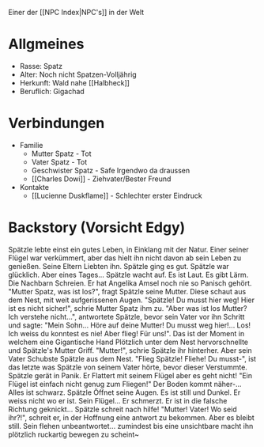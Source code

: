 Einer der [[NPC Index|NPC's]] in der Welt

# Allgmeines
- Rasse: Spatz
- Alter: Noch nicht Spatzen-Volljährig
- Herkunft: Wald nahe [[Halbheck]]
- Beruflich: Gigachad

# Verbindungen
- Familie
	- Mutter Spatz - Tot
	- Vater Spatz - Tot
	- Geschwister Spatz - Safe Irgendwo da draussen
	- [[Charles Dowi]] - Ziehvater/Bester Freund
- Kontakte
	- [[Lucienne Duskflame]] - Schlechter erster Eindruck

# Backstory (Vorsicht Edgy)
Spätzle lebte einst ein gutes Leben, in Einklang mit der Natur. Einer seiner Flügel war verkümmert, aber das hielt ihn nicht davon ab sein Leben zu genießen. Seine Eltern Liebten ihn. Spätzle ging es gut. Spätzle war glücklich.
Aber eines Tages... Spätzle wacht auf. Es ist Laut. Es gibt Lärm. Die Nachbarn Schreien. Er hat Angelika Amsel noch nie so Panisch gehört.
"Mutter Spatz, was ist los?", fragt Spätzle seine Mutter. Diese schaut aus dem Nest, mit weit aufgerissenen Augen.
"Spätzle! Du musst hier weg! Hier ist es nicht sicher!", schrie Mutter Spatz ihm zu. "Aber was ist los Mutter? Ich verstehe nicht...", antwortete Spätzle, bevor sein Vater vor ihn Schritt und sagte: "Mein Sohn... Höre auf deine Mutter! Du musst weg hier!... Los! Ich weiss du konntest es nie! Aber flieg! Für uns!".
Das ist der Moment in welchem eine Gigantische Hand Plötzlich unter dem Nest hervorschnellte und Spätzle's Mutter Griff. "Mutter!", schrie Spätzle ihr hinterher. Aber sein Vater Schubste Spätzle aus dem Nest. "Flieg Spätzle! Fliehe! Du musst-", ist das letzte was Spätzle von seinem Vater hörte, bevor dieser Verstummte. Spätzle gerät in Panik. Er Flattert mit seinem Flügel aber es geht nicht! "Ein Flügel ist einfach nicht genug zum Fliegen!" Der Boden kommt näher-... Alles ist schwarz. Spätzle Öffnet seine Augen. Es ist still und Dunkel. Er weiss nicht wo er ist. Sein Flügel... Er schmerzt. Er ist in die falsche Richtung geknickt... Spätzle schreit nach hilfe! "Mutter! Vater! Wo seid ihr?!", schreit er, in der Hoffnung eine antwort zu bekommen. Aber es bleibt still. Sein flehen unbeantwortet... zumindest bis eine unsichtbare macht ihn plötzlich ruckartig bewegen zu scheint~